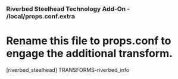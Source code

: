 ### Riverbed Steelhead Technology Add-On - /local/props.conf.extra

# Rename this file to props.conf to engage the additional transform.

[riverbed_steelhead]
TRANSFORMS-riverbed_info